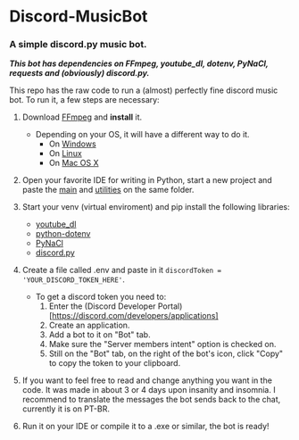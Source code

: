 # Discord-MusicBot
### A simple discord.py music bot.

***This bot has dependencies on FFmpeg, youtube_dl, dotenv, PyNaCl, requests and (obviously) discord.py.***

This repo has the raw code to run a (almost) perfectly fine discord music bot. To run it, a few steps are necessary:

1. Download [FFmpeg](https://ffmpeg.org/download.html) and __install__ it.
   - Depending on your OS, it will have a different way to do it. 
     - On [Windows](https://www.wikihow.com/Install-FFmpeg-on-Windows)
     - On [Linux](https://www.tecmint.com/install-ffmpeg-in-linux/)
     - On [Mac OS X](http://jollejolles.com/install-ffmpeg-on-mac-os-x/)
 
2. Open your favorite IDE for writing in Python, start a new project and paste the [main](Discord-MusicBot/main.py) and [utilities](Discord-MusicBot/utilities.py) on the same folder.

3. Start your venv (virtual enviroment) and pip install the following libraries:
   - [youtube_dl](https://pypi.org/project/youtube_dl/)
   - [python-dotenv](https://pypi.org/project/python-dotenv/)
   - [PyNaCl](https://pypi.org/project/PyNaCl/)
   - [discord.py](https://pypi.org/project/discord.py/)

4. Create a file called .env and paste in it `discordToken = 'YOUR_DISCORD_TOKEN_HERE'`.
   - To get a discord token you need to:
     1. Enter the (Discord Developer Portal)[https://discord.com/developers/applications]
     2. Create an application.
     3. Add a bot to it on "Bot" tab.
     4. Make sure the "Server members intent" option is checked on.
     5. Still on the "Bot" tab, on the right of the bot's icon, click "Copy" to copy the token to your clipboard.

5. If you want to feel free to read and change anything you want in the code. It was made in about 3 or 4 days upon insanity and insomnia. I recommend to translate the messages the bot sends back to the chat, currently it is on PT-BR.

6. Run it on your IDE or compile it to a .exe or similar, the bot is ready!
